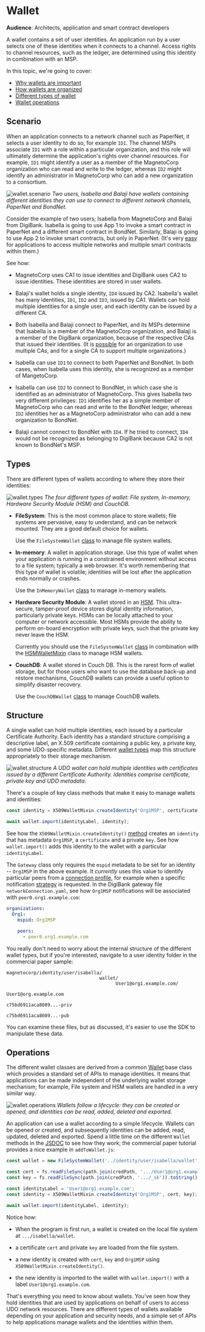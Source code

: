 # Wallet

**Audience**: Architects, application and smart contract developers

A wallet contains a set of user identities. An application run by a user selects
one of these identities when it connects to a channel. Access rights to channel
resources, such as the ledger, are determined using this identity in combination
with an MSP.

In this topic, we're going to cover:

* [Why wallets are important](#scenario)
* [How wallets are organized](#structure)
* [Different types of wallet](#types)
* [Wallet operations](#operations)

## Scenario

When an application connects to a network channel such as PaperNet, it selects a
user identity to do so, for example `ID1`. The channel MSPs associate `ID1` with
a role within a particular organization, and this role will ultimately determine
the application's rights over channel resources. For example, `ID1` might
identify a user as a member of the MagnetoCorp organization who can read and
write to the ledger, whereas `ID2` might identify an administrator in
MagnetoCorp who can add a new organization to a consortium.

![wallet.scenario](./develop.diagram.10.png) *Two users, Isabella and Balaji
have wallets containing different identities they can use to connect to
different network channels, PaperNet and BondNet.*

Consider the example of two users; Isabella from MagnetoCorp and Balaji from
DigiBank.  Isabella is going to use App 1 to invoke a smart contract in PaperNet
and a different smart contract in BondNet.  Similarly, Balaji is going to use
App 2 to invoke smart contracts, but only in PaperNet. (It's very
[easy](./application.html#construct-request) for applications to access multiple
networks and multiple smart contracts within them.)

See how:

* MagnetoCorp uses CA1 to issue identities and DigiBank uses CA2 to issue
  identities. These identities are stored in user wallets.

* Balaji's wallet holds a single identity, `ID4` issued by CA2. Isabella's
  wallet has many identities, `ID1`, `ID2` and `ID3`, issued by CA1. Wallets
  can hold multiple identities for a single user, and each identity can be
  issued by a different CA.

* Both Isabella and Balaji connect to PaperNet, and its MSPs determine that
  Isabella is a member of the MagnetoCorp organization, and Balaji is a member
  of the DigiBank organization, because of the respective CAs that issued their
  identities. (It is
  [possible](../membership/membership.html#mapping-msps-to-organizations) for an
  organization to use multiple CAs, and for a single CA to support multiple
  organizations.)

* Isabella can use `ID1` to connect to both PaperNet and BondNet. In both cases,
  when Isabella uses this identity, she is recognized as a member of
  MangetoCorp.

* Isabella can use `ID2` to connect to BondNet, in which case she is identified
  as an administrator of MagnetoCorp. This gives Isabella two very different
  privileges: `ID1` identifies her as a simple member of MagnetoCorp who can
  read and write to the BondNet ledger, whereas `ID2` identities her as a
  MagnetoCorp administrator who can add a new organization to BondNet.

* Balaji cannot connect to BondNet with `ID4`. If he tried to connect, `ID4`
  would not be recognized as belonging to DigiBank because CA2 is not known to
  BondNet's MSP.

## Types

There are different types of wallets according to where they store their
identities:

![wallet.types](./develop.diagram.12.png) *The four different types of wallet:
File  system, In-memory, Hardware Security Module (HSM) and CouchDB.*

* **FileSystem**: This is the most common place to store wallets; file systems
  are pervasive, easy to understand, and can be network mounted. They are a good
  default choice for wallets.

  Use the `FileSystemWallet`
  [class](https://udo-sdk-node.github.io/master/module-udo-network.FileSystemWallet.html)
  to manage file system wallets.


* **In-memory**: A wallet in application storage. Use this type of wallet when
  your application is running in a constrained environment without access to a
  file system; typically a web browser. It's worth remembering that this type of
  wallet is volatile; identities will be lost after the application ends
  normally or crashes.

  Use the `InMemoryWallet`
  [class](https://udo-sdk-node.github.io/master/module-udo-network.InMemoryWallet.html)
  to manage in-memory wallets.


* **Hardware Security Module**: A wallet stored in an
  [HSM](https://en.wikipedia.org/wiki/Hardware_security_module). This
  ultra-secure, tamper-proof device stores digital identity information,
  particularly private keys. HSMs can be locally attached to your computer or
  network accessible. Most HSMs provide the ability to perform on-board
  encryption with private keys, such that the private key never leave the HSM.

  Currently you should use the `FileSystemWallet`
  [class](https://udo-sdk-node.github.io/master/module-udo-network.FileSystemWallet.html)
  in combination with the
  [HSMWalletMixin](https://udo-sdk-node.github.io/master/module-udo-network.HSMWalletMixin.html)
  class to manage HSM wallets.


* **CouchDB**: A wallet stored in Couch DB. This is the rarest form of wallet
  storage, but for those users who want to use the database back-up and restore
  mechanisms, CouchDB wallets can provide a useful option to simplify disaster
  recovery.

  Use the `CouchDBWallet`
  [class](https://udo-sdk-node.github.io/master/module-udo-network.CouchDBWallet.html)
  to manage CouchDB wallets.

## Structure

A single wallet can hold multiple identities, each issued by a particular
Certificate Authority. Each identity has a standard structure comprising a
descriptive label, an X.509 certificate containing a public key, a private key,
and some UDO-specific metadata. Different [wallet types](#types) map this
structure appropriately to their storage mechanism.

![wallet.structure](./develop.diagram.11.png) *A UDO wallet can hold multiple
identities with certificates issued by a different Certificate Authority.
Identities comprise certificate, private key and UDO metadata.*

There's a couple of key class methods that make it easy to manage wallets and
identities:

```JavaScript
const identity = X509WalletMixin.createIdentity('Org1MSP', certificate, key);

await wallet.import(identityLabel, identity);
```

 See how the `X509WalletMixin.createIdentity()`
[method](https://udo-sdk-node.github.io/master/module-udo-network.X509WalletMixin.html)
creates an `identity` that has metadata `Org1MSP`, a `certificate` and a private
`key`. See how `wallet.import()` adds this identity to the wallet with a
particular `identityLabel`.

The `Gateway` class only requires the `mspid` metadata to be set for an identity
-- `Org1MSP` in the above example. It *currently* uses this value to identify
particular peers from a [connection profile](./connectionprofile.html), for
example when a specific notification [strategy](./connectoptions.html) is
requested. In the DigiBank gateway file `networkConnection.yaml`, see how
`Org1MSP` notifications will be associated with `peer0.org1.example.com`:

```yaml
organizations:
  Org1:
    mspid: Org1MSP

    peers:
      - peer0.org1.example.com
```

You really don't need to worry about the internal structure of the different
wallet types, but if you're interested, navigate to a user identity folder in
the commercial paper sample:

```
magnetocorp/identity/user/isabella/
                                  wallet/
                                        User1@org1.example.com/
                                                              User1@org.example.com
                                                              c75bd6911aca8089...-priv
                                                              c75bd6911aca8089...-pub
```

You can examine these files, but as discussed, it's easier to use the SDK to
manipulate these data.

## Operations

The different wallet classes are derived from a common
[Wallet](https://udo-sdk-node.github.io/master/module-udo-network.Wallet.html)
base class which provides a standard set of APIs to manage identities. It means
that applications can be made independent of the underlying wallet storage
mechanism; for example, File system and HSM wallets are handled in a very
similar way.

![wallet.operations](./develop.diagram.13.png) *Wallets follow a
lifecycle: they can be created or opened, and identities can be read, added,
deleted and exported.*

An application can use a wallet according to a simple lifecycle. Wallets can be
opened or created, and subsequently identities can be added, read, updated,
deleted and exported. Spend a little time on the different `Wallet` methods in
the
[JSDOC](https://udo-sdk-node.github.io/master/module-udo-network.Wallet.html)
to see how they work; the commercial paper tutorial provides a nice example in
`addToWallet.js`:

```JavaScript
const wallet = new FileSystemWallet('../identity/user/isabella/wallet');

const cert = fs.readFileSync(path.join(credPath, '.../User1@org1.example.com-cert.pem')).toString();
const key = fs.readFileSync(path.join(credPath, '.../_sk')).toString();

const identityLabel = 'User1@org1.example.com';
const identity = X509WalletMixin.createIdentity('Org1MSP', cert, key);

await wallet.import(identityLabel, identity);
```

Notice how:

* When the program is first run, a wallet is created on the local file system at
  `.../isabella/wallet`.

* a certificate `cert` and private `key` are loaded from the file system.

* a new identity is created with `cert`, `key` and `Org1MSP` using
  `X509WalletMixin.createIdentity()`.

* the new identity is imported to the wallet with `wallet.import()` with a label
  `User1@org1.example.com`.

That's everything you need to know about wallets. You've seen how they hold
identities that are used by applications on behalf of users to access UDO
network resources. There are different types of wallets available depending on
your application and security needs, and a simple set of APIs to help
applications manage wallets and the identities within them.

<!--- Licensed under Creative Commons Attribution 4.0 International License
https://creativecommons.org/licenses/by/4.0/ -->

